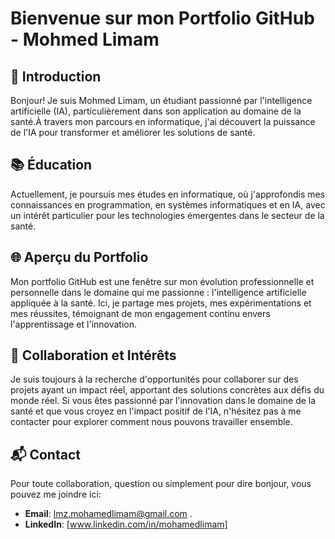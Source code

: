 # Bienvenue sur mon Portfolio GitHub - Mohmed Limam

## 🌟 Introduction
Bonjour! Je suis Mohmed Limam, un étudiant passionné par l'intelligence artificielle (IA), particulièrement dans son application au domaine de la santé.À travers mon parcours en informatique, j'ai découvert la puissance de l'IA pour transformer et améliorer les solutions de santé.

## 📚 Éducation
Actuellement, je poursuis mes études en informatique, où j'approfondis mes connaissances en programmation, en systèmes informatiques et en IA, avec un intérêt particulier pour les technologies émergentes dans le secteur de la santé.

## 🌐 Aperçu du Portfolio
Mon portfolio GitHub est une fenêtre sur mon évolution professionnelle et personnelle dans le domaine qui me passionne : l'intelligence artificielle appliquée à la santé. Ici, je partage mes projets, mes expérimentations et mes réussites, témoignant de mon engagement continu envers l'apprentissage et l'innovation.


## 👥 Collaboration et Intérêts
Je suis toujours à la recherche d'opportunités pour collaborer sur des projets ayant un impact réel, apportant des solutions concrètes aux défis du monde réel. Si vous êtes passionné par l'innovation dans le domaine de la santé et que vous croyez en l'impact positif de l'IA, n'hésitez pas à me contacter pour explorer comment nous pouvons travailler ensemble.

## 📬 Contact
Pour toute collaboration, question ou simplement pour dire bonjour, vous pouvez me joindre ici:
- **Email**: lmz.mohamedlimam@gmail.com .
- **LinkedIn**: [www.linkedin.com/in/mohamedlimam]
